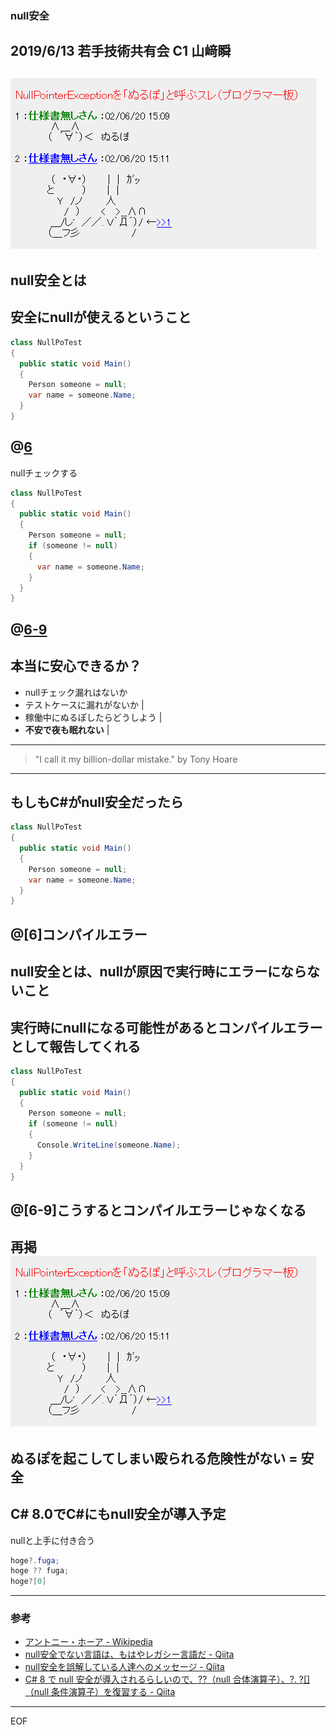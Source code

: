 ### null安全



2019/6/13 若手技術共有会
C1 山﨑瞬
---
![](nullpo-ga.jpg)
---
null安全とは
---
安全にnullが使えるということ
---
```cs
class NullPoTest
{
  public static void Main()
  {
    Person someone = null;
    var name = someone.Name;
  }
}
```
@[6](System.NullReferenceException)
---
nullチェックする
```cs
class NullPoTest
{
  public static void Main()
  {
    Person someone = null;
    if (someone != null)
    {
      var name = someone.Name;
    }
  }
}
```
@[6-9](これで安心できる)
---
本当に安心できるか？
---
- nullチェック漏れはないか
- テストケースに漏れがないか |
- 稼働中にぬるぽしたらどうしよう |
- **不安で夜も眠れない** |
---
>"I call it my billion-dollar mistake." by Tony Hoare
---
もしもC#がnull安全だったら
---
```cs
class NullPoTest
{
  public static void Main()
  {
    Person someone = null;
    var name = someone.Name;
  }
}
```
@[6]コンパイルエラー
---
null安全とは、nullが原因で実行時にエラーにならないこと
---
実行時にnullになる可能性があるとコンパイルエラーとして報告してくれる
---
```cs
class NullPoTest
{
  public static void Main()
  {
    Person someone = null;
    if (someone != null)
    {
      Console.WriteLine(someone.Name);
    }
  }
}
```
@[6-9]こうするとコンパイルエラーじゃなくなる
---
再掲
![](nullpo-ga.jpg)
---
ぬるぽを起こしてしまい殴られる危険性がない = 安全
---
C# 8.0でC#にもnull安全が導入予定
---
nullと上手に付き合う
```csharp
hoge?.fuga;
hoge ?? fuga;
hoge?[0]
```
---
### 参考
- [アントニー・ホーア - Wikipedia](https://ja.wikipedia.org/wiki/%E3%82%A2%E3%83%B3%E3%83%88%E3%83%8B%E3%83%BC%E3%83%BB%E3%83%9B%E3%83%BC%E3%82%A2)
- [null安全でない言語は、もはやレガシー言語だ - Qiita](https://qiita.com/koher/items/e4835bd429b88809ab33)
- [null安全を誤解している人達へのメッセージ - Qiita](https://qiita.com/omochimetaru/items/ee29d4c6eb0d78f02b15)
- [C# 8 で null 安全が導入されるらしいので、??（null 合体演算子）、?. ?[]（null 条件演算子）を復習する - Qiita](https://qiita.com/Nossa/items/1fd4881a0b97a5f32901)
---
EOF
